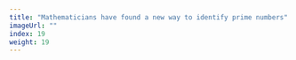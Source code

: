 ```yaml
---
title: "Mathematicians have found a new way to identify prime numbers"
imageUrl: ""
index: 19
weight: 19
---
```

